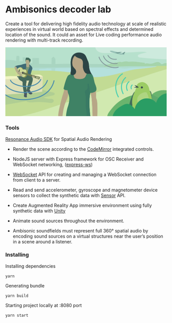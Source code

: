 # Ambisonics decoder lab

Create a tool for delivering high fidelity audio technology at scale of realistic experiences in virtual world based on spectral effects and determined location of the sound. It could an asset for Live coding performance audio rendering with multi-track recording.

![Audio tools](https://github.com/sintijab/ambisonics-decoder/blob/feat-setup/preview.png?raw=true)


### Tools

[Resonance Audio SDK](https://resonance-audio.github.io/resonance-audio) for Spatial Audio Rendering


- Render the scene according to the [CodeMirror](https://codemirror.net/) integrated controls.

- NodeJS server with Express framework for OSC Receiver and WebSocket networking, ([express-ws](https://www.npmjs.com/package/express-ws))

- [WebSocket](https://developer.mozilla.org/en-US/docs/Web/API/WebSockets_API) API for creating and managing a WebSocket connection from client to a server.

- Read and send accelerometer, gyroscope and magnetometer device sensors to collect the synthetic data with [Sensor](https://developer.mozilla.org/en-US/docs/Web/API/Sensor_APIs) API.

- Create Augmented Reality App immersive environment using fully synthetic data with [Unity](https://unity.com/)

- Animate sound sources throughout the environment.

- Ambisonic soundfields must represent full 360° spatial audio by encoding sound sources on a virtual structures near the user’s position in a scene around a listener.

### Installing

Installing dependencies
```
yarn
```
Generating bundle
```
yarn build
```
Starting project locally at :8080 port
```
yarn start
```
